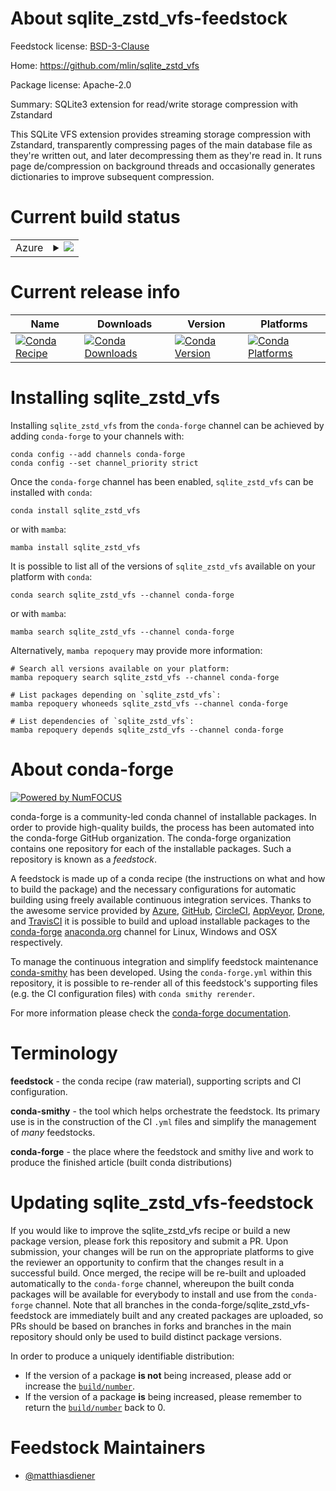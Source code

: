 About sqlite_zstd_vfs-feedstock
===============================

Feedstock license: [BSD-3-Clause](https://github.com/conda-forge/sqlite_zstd_vfs-feedstock/blob/main/LICENSE.txt)

Home: https://github.com/mlin/sqlite_zstd_vfs

Package license: Apache-2.0

Summary: SQLite3 extension for read/write storage compression with Zstandard

This SQLite VFS extension provides streaming storage compression with
Zstandard, transparently compressing pages of the main database file as
they're written out, and later decompressing them as they're read in. It
runs page de/compression on background threads and occasionally generates
dictionaries to improve subsequent compression.


Current build status
====================


<table>
    
  <tr>
    <td>Azure</td>
    <td>
      <details>
        <summary>
          <a href="https://dev.azure.com/conda-forge/feedstock-builds/_build/latest?definitionId=24658&branchName=main">
            <img src="https://dev.azure.com/conda-forge/feedstock-builds/_apis/build/status/sqlite_zstd_vfs-feedstock?branchName=main">
          </a>
        </summary>
        <table>
          <thead><tr><th>Variant</th><th>Status</th></tr></thead>
          <tbody><tr>
              <td>linux_64</td>
              <td>
                <a href="https://dev.azure.com/conda-forge/feedstock-builds/_build/latest?definitionId=24658&branchName=main">
                  <img src="https://dev.azure.com/conda-forge/feedstock-builds/_apis/build/status/sqlite_zstd_vfs-feedstock?branchName=main&jobName=linux&configuration=linux%20linux_64_" alt="variant">
                </a>
              </td>
            </tr><tr>
              <td>linux_aarch64</td>
              <td>
                <a href="https://dev.azure.com/conda-forge/feedstock-builds/_build/latest?definitionId=24658&branchName=main">
                  <img src="https://dev.azure.com/conda-forge/feedstock-builds/_apis/build/status/sqlite_zstd_vfs-feedstock?branchName=main&jobName=linux&configuration=linux%20linux_aarch64_" alt="variant">
                </a>
              </td>
            </tr><tr>
              <td>linux_ppc64le</td>
              <td>
                <a href="https://dev.azure.com/conda-forge/feedstock-builds/_build/latest?definitionId=24658&branchName=main">
                  <img src="https://dev.azure.com/conda-forge/feedstock-builds/_apis/build/status/sqlite_zstd_vfs-feedstock?branchName=main&jobName=linux&configuration=linux%20linux_ppc64le_" alt="variant">
                </a>
              </td>
            </tr><tr>
              <td>osx_64</td>
              <td>
                <a href="https://dev.azure.com/conda-forge/feedstock-builds/_build/latest?definitionId=24658&branchName=main">
                  <img src="https://dev.azure.com/conda-forge/feedstock-builds/_apis/build/status/sqlite_zstd_vfs-feedstock?branchName=main&jobName=osx&configuration=osx%20osx_64_" alt="variant">
                </a>
              </td>
            </tr><tr>
              <td>osx_arm64</td>
              <td>
                <a href="https://dev.azure.com/conda-forge/feedstock-builds/_build/latest?definitionId=24658&branchName=main">
                  <img src="https://dev.azure.com/conda-forge/feedstock-builds/_apis/build/status/sqlite_zstd_vfs-feedstock?branchName=main&jobName=osx&configuration=osx%20osx_arm64_" alt="variant">
                </a>
              </td>
            </tr>
          </tbody>
        </table>
      </details>
    </td>
  </tr>
</table>

Current release info
====================

| Name | Downloads | Version | Platforms |
| --- | --- | --- | --- |
| [![Conda Recipe](https://img.shields.io/badge/recipe-sqlite_zstd_vfs-green.svg)](https://anaconda.org/conda-forge/sqlite_zstd_vfs) | [![Conda Downloads](https://img.shields.io/conda/dn/conda-forge/sqlite_zstd_vfs.svg)](https://anaconda.org/conda-forge/sqlite_zstd_vfs) | [![Conda Version](https://img.shields.io/conda/vn/conda-forge/sqlite_zstd_vfs.svg)](https://anaconda.org/conda-forge/sqlite_zstd_vfs) | [![Conda Platforms](https://img.shields.io/conda/pn/conda-forge/sqlite_zstd_vfs.svg)](https://anaconda.org/conda-forge/sqlite_zstd_vfs) |

Installing sqlite_zstd_vfs
==========================

Installing `sqlite_zstd_vfs` from the `conda-forge` channel can be achieved by adding `conda-forge` to your channels with:

```
conda config --add channels conda-forge
conda config --set channel_priority strict
```

Once the `conda-forge` channel has been enabled, `sqlite_zstd_vfs` can be installed with `conda`:

```
conda install sqlite_zstd_vfs
```

or with `mamba`:

```
mamba install sqlite_zstd_vfs
```

It is possible to list all of the versions of `sqlite_zstd_vfs` available on your platform with `conda`:

```
conda search sqlite_zstd_vfs --channel conda-forge
```

or with `mamba`:

```
mamba search sqlite_zstd_vfs --channel conda-forge
```

Alternatively, `mamba repoquery` may provide more information:

```
# Search all versions available on your platform:
mamba repoquery search sqlite_zstd_vfs --channel conda-forge

# List packages depending on `sqlite_zstd_vfs`:
mamba repoquery whoneeds sqlite_zstd_vfs --channel conda-forge

# List dependencies of `sqlite_zstd_vfs`:
mamba repoquery depends sqlite_zstd_vfs --channel conda-forge
```


About conda-forge
=================

[![Powered by
NumFOCUS](https://img.shields.io/badge/powered%20by-NumFOCUS-orange.svg?style=flat&colorA=E1523D&colorB=007D8A)](https://numfocus.org)

conda-forge is a community-led conda channel of installable packages.
In order to provide high-quality builds, the process has been automated into the
conda-forge GitHub organization. The conda-forge organization contains one repository
for each of the installable packages. Such a repository is known as a *feedstock*.

A feedstock is made up of a conda recipe (the instructions on what and how to build
the package) and the necessary configurations for automatic building using freely
available continuous integration services. Thanks to the awesome service provided by
[Azure](https://azure.microsoft.com/en-us/services/devops/), [GitHub](https://github.com/),
[CircleCI](https://circleci.com/), [AppVeyor](https://www.appveyor.com/),
[Drone](https://cloud.drone.io/welcome), and [TravisCI](https://travis-ci.com/)
it is possible to build and upload installable packages to the
[conda-forge](https://anaconda.org/conda-forge) [anaconda.org](https://anaconda.org/)
channel for Linux, Windows and OSX respectively.

To manage the continuous integration and simplify feedstock maintenance
[conda-smithy](https://github.com/conda-forge/conda-smithy) has been developed.
Using the ``conda-forge.yml`` within this repository, it is possible to re-render all of
this feedstock's supporting files (e.g. the CI configuration files) with ``conda smithy rerender``.

For more information please check the [conda-forge documentation](https://conda-forge.org/docs/).

Terminology
===========

**feedstock** - the conda recipe (raw material), supporting scripts and CI configuration.

**conda-smithy** - the tool which helps orchestrate the feedstock.
                   Its primary use is in the construction of the CI ``.yml`` files
                   and simplify the management of *many* feedstocks.

**conda-forge** - the place where the feedstock and smithy live and work to
                  produce the finished article (built conda distributions)


Updating sqlite_zstd_vfs-feedstock
==================================

If you would like to improve the sqlite_zstd_vfs recipe or build a new
package version, please fork this repository and submit a PR. Upon submission,
your changes will be run on the appropriate platforms to give the reviewer an
opportunity to confirm that the changes result in a successful build. Once
merged, the recipe will be re-built and uploaded automatically to the
`conda-forge` channel, whereupon the built conda packages will be available for
everybody to install and use from the `conda-forge` channel.
Note that all branches in the conda-forge/sqlite_zstd_vfs-feedstock are
immediately built and any created packages are uploaded, so PRs should be based
on branches in forks and branches in the main repository should only be used to
build distinct package versions.

In order to produce a uniquely identifiable distribution:
 * If the version of a package **is not** being increased, please add or increase
   the [``build/number``](https://docs.conda.io/projects/conda-build/en/latest/resources/define-metadata.html#build-number-and-string).
 * If the version of a package **is** being increased, please remember to return
   the [``build/number``](https://docs.conda.io/projects/conda-build/en/latest/resources/define-metadata.html#build-number-and-string)
   back to 0.

Feedstock Maintainers
=====================

* [@matthiasdiener](https://github.com/matthiasdiener/)

